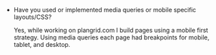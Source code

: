 * Have you used or implemented media queries or mobile specific layouts/CSS?

  Yes, while working on plangrid.com I build pages using a mobile first strategy.  Using media queries each page had breakpoints for mobile, tablet, and desktop.
